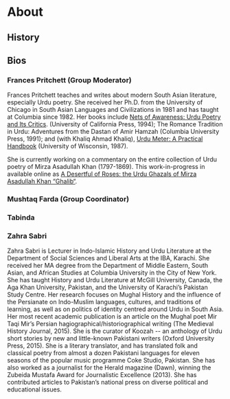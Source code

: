 # About

## History 



## Bios

### Frances Pritchett (Group Moderator)
Frances Pritchett teaches and writes about modern South Asian literature, especially Urdu poetry. She received her Ph.D. from the University of Chicago in South Asian Languages and Civilizations in 1981 and has taught at Columbia since 1982.  Her books include [Nets of Awareness: Urdu Poetry and Its Critics](https://publishing.cdlib.org/ucpressebooks/view?docId=ft10000326&brand=ucpress). (University of California Press, 1994); The Romance Tradition in Urdu: Adventures from the Dastan of Amir Hamzah (Columbia University Press, 1991); and (with Khaliq Ahmad Khaliq), [Urdu Meter: A Practical Handbook](http://www.columbia.edu/itc/mealac/pritchett/00ghalib/meterbk/00_intro.html) (University of Wisconsin, 1987).

She is currently working on a commentary on the entire collection of Urdu poetry of Mirza Asadullah Khan (1797-1869). This work-in-progress in available online as [A Desertful of Roses: the Urdu Ghazals of Mirza Asadullah Khan “Ghalib“](http://www.columbia.edu/itc/mealac/pritchett/00ghalib/index.html).
### Mushtaq Farda (Group Coordinator)

### Tabinda


### Zahra Sabri 

Zahra Sabri is Lecturer in Indo-Islamic History and Urdu Literature at the Department of Social Sciences and Liberal Arts at the IBA, Karachi. She received her MA degree from the Department of Middle Eastern, South Asian, and African Studies at Columbia University in the City of New York. She has taught History and Urdu Literature at McGill University, Canada, the Aga Khan University, Pakistan, and the University of Karachi’s Pakistan Study Centre. Her research focuses on Mughal History and the influence of the Persianate on Indo-Muslim languages, cultures, and traditions of learning, as well as on politics of identity centred around Urdu in South Asia. Her most recent academic publication is an article on the Mughal poet Mir Taqi Mir’s Persian hagiographical/historiographical writing (The Medieval History Journal, 2015). She is the curator of Koozah -- an anthology of Urdu short stories by new and little-known Pakistani writers (Oxford University Press, 2015). She is a literary translator, and has translated folk and classical poetry from almost a dozen Pakistani languages for eleven seasons of the popular music programme Coke Studio, Pakistan. She has also worked as a journalist for the Herald magazine (Dawn), winning the Zubeida Mustafa Award for Journalistic Excellence (2013). She has contributed articles to Pakistan’s national press on diverse political and educational issues.